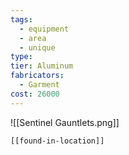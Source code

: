 ```yaml
---
tags:
  - equipment
  - area
  - unique
type:
tier: Aluminum
fabricators:
  - Garment
cost: 26000
---
```

![[Sentinel Gauntlets.png]]
```meta-bind-embed
[[found-in-location]]
```